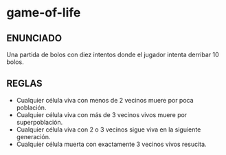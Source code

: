 # game-of-life

## **ENUNCIADO**
Una partida de bolos con diez intentos donde el jugador intenta derribar 10 bolos.

## REGLAS

 - Cualquier célula viva con menos de 2 vecinos muere por poca población.
 - Cualquier célula viva con más de 3 vecinos vivos muere por superpoblación.
 - Cualquier célula viva con 2 o 3 vecinos sigue viva en la siguiente generación.
 - Cualquier célula muerta con exactamente 3 vecinos vivos resucita.
